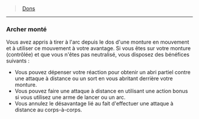 ﻿---
!FeatItem
Id: feats_hd.md#archer-monté
ParentLink: feats_hd.md#dons
Name: Archer monté
ParentName: Dons
NameLevel: 3
Attributes: {}
AttributesDictionary: >+
  {}

---
> [Dons](hd_feats.md)

---

### Archer monté

Vous avez appris à tirer à l'arc depuis le dos d'une monture en mouvement et à utiliser ce mouvement à votre avantage. Si vous êtes sur votre monture (contrôlée) et que vous n'êtes pas neutralisé, vous disposez des bénéfices suivants :

* Vous pouvez dépenser votre réaction pour obtenir un abri partiel contre une attaque à distance ou un sort en vous abritant derrière votre monture.
* Vous pouvez faire une attaque à distance en utilisant une action bonus si vous utilisez une arme de lancer ou un arc.
* Vous annulez le désavantage lié au fait d'effectuer une attaque à distance au corps-à-corps.

